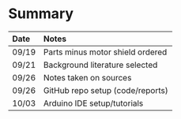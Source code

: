 # Summary

| Date  | Notes
| :---- | :----
| 09/19 | Parts minus motor shield ordered
| 09/21 | Background literature selected
| 09/26 | Notes taken on sources
| 09/26 | GitHub repo setup (code/reports)
| 10/03 | Arduino IDE setup/tutorials
